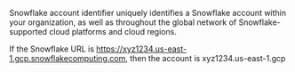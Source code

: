 Snowflake account identifier uniquely identifies a Snowflake account within your organization, as well as throughout the global network of Snowflake-supported cloud platforms and cloud regions.

If the Snowflake URL is https://xyz1234.us-east-1.gcp.snowflakecomputing.com, then the account is xyz1234.us-east-1.gcp